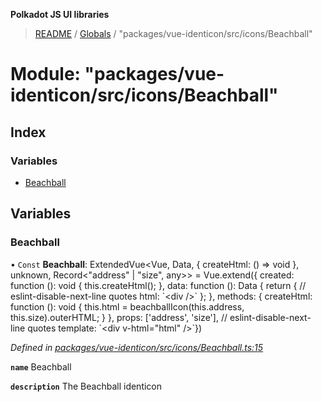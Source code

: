 **Polkadot JS UI libraries**

> [README](../README.md) / [Globals](../globals.md) / "packages/vue-identicon/src/icons/Beachball"

# Module: "packages/vue-identicon/src/icons/Beachball"

## Index

### Variables

* [Beachball](_packages_vue_identicon_src_icons_beachball_.md#beachball)

## Variables

### Beachball

• `Const` **Beachball**: ExtendedVue\<Vue, Data, { createHtml: () => void  }, unknown, Record\<\"address\" \| \"size\", any>> = Vue.extend({ created: function (): void { this.createHtml(); }, data: function (): Data { return { // eslint-disable-next-line quotes html: \`\<div />\` }; }, methods: { createHtml: function (): void { this.html = beachballIcon(this.address, this.size).outerHTML; } }, props: ['address', 'size'], // eslint-disable-next-line quotes template: \`\<div v-html="html" />\`})

*Defined in [packages/vue-identicon/src/icons/Beachball.ts:15](https://github.com/polkadot-js/ui/blob/678d4dc5/packages/vue-identicon/src/icons/Beachball.ts#L15)*

**`name`** Beachball

**`description`** The Beachball identicon
